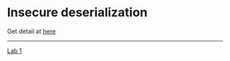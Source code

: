 # Insecure deserialization

Get detail at [here](https://portswigger.net/web-security/deserialization)

---

[Lab 1](https://portswigger.net/web-security/deserialization/exploiting/lab-deserialization-modifying-serialized-objects)
